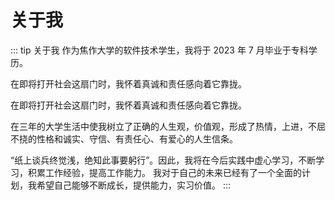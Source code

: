 # 关于我

::: tip 关于我
<span class="cor-da">作为焦作大学的软件技术学生，我将于 2023 年 7 月毕业于专科学历。</span>

在即将打开社会这扇门时，我怀着真诚和责任感向着它靠拢。

<span class="cor-in">在即将打开社会这扇门时，我怀着真诚和责任感向着它靠拢。</span>

<span class="cor-tip">在三年的大学生活中使我树立了正确的人生观，价值观，形成了热情，上进，不屈不挠的性格和诚实、守信、有责任心、有爱心的人生信条。</span>

<span class="cor-wa">“纸上谈兵终觉浅，绝知此事要躬行”。因此，我将在今后实践中虚心学习，不断学习，积累工作经验，提高工作能力。
我对于自己的未来已经有了一个全面的计划，我希望自己能够不断成长，提供能力，实习价值。</span>
:::
